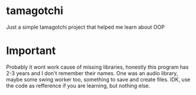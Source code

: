 # tamagotchi
Just a simple tamagotchi project that helped me learn about OOP
# Important
Probably it wont work cause of missing libraries, honestly this program has 2-3 years and I don't remember their names. One was an audio library, maybe some swing worker too, something to save and create files. IDK, use the code as refference if you are learning, but nothing else.
